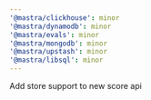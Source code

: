 ```yaml
---
'@mastra/clickhouse': minor
'@mastra/dynamodb': minor
'@mastra/evals': minor
'@mastra/mongodb': minor
'@mastra/upstash': minor
'@mastra/libsql': minor
---
```


Add store support to new score api
